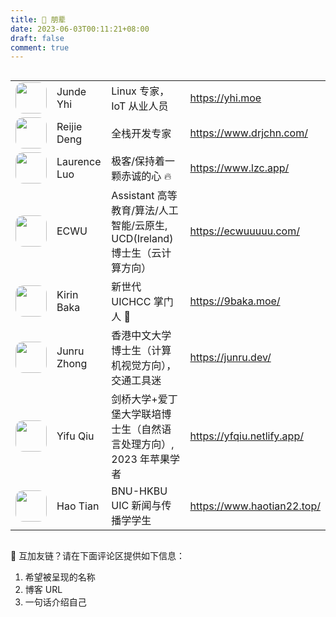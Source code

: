 ```yaml
---
title: 👯 朋辈
date: 2023-06-03T00:11:21+08:00
draft: false
comment: true
---
```


<style>
ul {
    list-style-type: none;
}

img {
  border-radius: 25%;
  width: 50px;
}

.center {
  margin-left: auto;
  margin-right: auto;
}

.container {
   display: flex;
   flex-direction: column;
   align-items: center;
}

.table tr {
  text-align: center
}

</style>
<div class="container">
<table width="50%" border="0" cellpadding="10" cellspacing="0">
  <tr>
    <td><div class="image"><img src="https://avatars-githubusercontent.webp.se/jyhi"></div></td>
    <td>Junde Yhi</td>
    <td>Linux 专家， IoT 从业人员</td>
    <td><a href="https://yhi.moe">https://yhi.moe</a></td>
  </tr>
    <td><div class="image"><img src="https://avatars-githubusercontent.webp.se/DRJ31"></div></td>
    <td>Reijie Deng</td>
    <td>全栈开发专家</td>
    <td><a href="https://www.drjchn.com/">https://www.drjchn.com/</a></td>
  </tr>
  </tr>
    <td><div class="image"><img src="https://avatars-githubusercontent.webp.se/lzcapp"></div></td>
    <td>Laurence Luo</td>
    <td>极客/保持着一颗赤诚的心 🔥</td>
    <td><a href="https://www.lzc.app/">https://www.lzc.app/</a></td>
  </tr>
  </tr>
    <td><div class="image"><img src="https://avatars-githubusercontent.webp.se/ECWU"></div></td>
    <td>ECWU</td>
    <td>Assistant 高等教育/算法/人工智能/云原生, UCD(Ireland) 博士生（云计算方向）</td>
    <td><a href="https://ecwuuuuu.com/">https://ecwuuuuu.com/</a></td>
  </tr>
  </tr>
    <td><div class="image"><img src="https://avatars-githubusercontent.webp.se/ninekirin"></div></td>
    <td>Kirin Baka</td>
    <td>新世代 UICHCC 掌门人 🫡</td>
    <td><a href="https://9baka.moe/">https://9baka.moe/</a></td>
  </tr>
  </tr>
    <td><div class="image"><img src="https://avatars-githubusercontent.webp.se/billzhonggz"></div></td>
    <td>Junru Zhong</td>
    <td>香港中文大学博士生（计算机视觉方向），交通工具迷</td>
    <td><a href="https://junru.dev/">https://junru.dev/</a></td>
  </tr>
  </tr>
    <td><div class="image"><img src="https://avatars-githubusercontent.webp.se/yfqiu98"></div></td>
    <td>Yifu Qiu</td>
    <td>剑桥大学+爱丁堡大学联培博士生（自然语言处理方向）, 2023 年苹果学者</td>
    <td><a href="https://yfqiu.netlify.app/">https://yfqiu.netlify.app/</a></td>
  </tr>
  </tr>
    <td><div class="image"><img src="https://avatars-githubusercontent.webp.se/HaoTian22"></div></td>
    <td>Hao Tian</td>
    <td>BNU-HKBU UIC 新闻与传播学学生</td>
    <td><a href="https://www.haotian22.top/">https://www.haotian22.top/</a></td>
  </tr>
</table>
</div>


🫡  互加友链？请在下面评论区提供如下信息：
1. 希望被呈现的名称
2. 博客 URL 
3. 一句话介绍自己